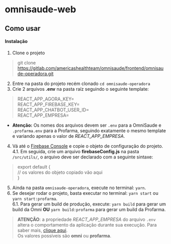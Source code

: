 # omnisaude-web

## Como usar

#### Instalação
1. Clone o projeto  
> git clone https://gitlab.com/americashealthteam/omnisaude/frontend/omnisaude-operadora.git
2. Entre na pasta do projeto recém clonado `cd omnisaude-operadora`
3. Crie 2 arquivos **.env** na pasta raíz seguindo o seguinte template:
> REACT_APP_AGORA_KEY=  
REACT_APP_FIREBASE_KEY=  
REACT_APP_CHATBOT_USER_ID=  
REACT_APP_EMPRESA=  
- **Atenção:** Os nomes dos arquivos devem ser `.env` para a OmniSaude e `.profarma.env` para a Profarma, seguindo exatamente o mesmo template e variando apenas o valor de _REACT_APP_EMPRESA_.
4. Vá até o [Firebase Console](https://console.firebase.google.com) e copie o objeto de configuração do projeto.  
4.1. Em seguida, crie um arquivo **firebaseConfig.js** na pasta `/src/utils/`, o arquivo deve ser declarado com a seguinte sintaxe:
> export default {  
// os valores do objeto copiado vão aqui  
}
5. Ainda na pasta `omnisaude-operadora`, execute no terminal: `yarn`.
6. Se desejar rodar o projeto, basta executar no terminal: `yarn start` ou `yarn start:profarma`.  
6.1. Para gerar um build de produção, execute: `yarn build` para gerar um build da Omni **OU** `yarn build:profarma` para gerar um build da Profarma.
> **ATENÇÃO**: a propriedade _REACT_APP_EMPRESA_ do arquivo `.env` altera o comportamento da aplicação durante sua execução. Para saber mais, [clique aqui](https://gitlab.com/americashealthteam/omnisaude/frontend/omnisaude-operadora/-/issues/28).  
Os valores possíveis são **omni** ou **profarma**.